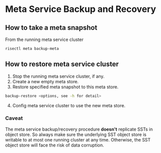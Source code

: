 # Meta Service Backup and Recovery

## How to take a meta snapshot
From the running meta service cluster
```bash
risectl meta backup-meta
```

## How to restore meta service cluster
1. Stop the running meta service cluster, if any.
2. Create a new empty meta store.
3. Restore specified meta snapshot to this meta store.
```bash
backup-restore <options, see -h for detail>
```
4. Config meta service cluster to use the new meta store.

### Caveat
The meta service backup/recovery procedure **doesn't** replicate SSTs in object store. 
So always make sure the underlying SST object store is writable to at most one running cluster at any time.
Otherwise, the SST object store will face the risk of data corruption.